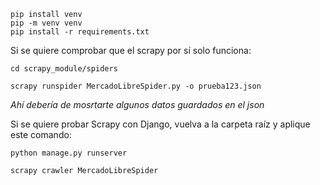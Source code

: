 ```
pip install venv
pip -m venv venv
pip install -r requirements.txt
```


Si se quiere comprobar que el scrapy por sí solo funciona:
```
cd scrapy_module/spiders
```

```
scrapy runspider MercadoLibreSpider.py -o prueba123.json
```
*Ahí debería de mosrtarte algunos datos guardados en el json* 

Si se quiere probar Scrapy con Django, vuelva a la carpeta raíz y aplique este comando:
```
python manage.py runserver
```

```
scrapy crawler MercadoLibreSpider
```

